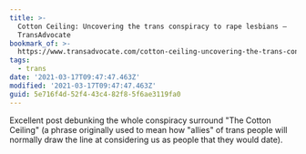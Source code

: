 ```yaml
---
title: >-
  Cotton Ceiling: Uncovering the trans conspiracy to rape lesbians –
  TransAdvocate
bookmark_of: >-
  https://www.transadvocate.com/cotton-ceiling-uncovering-the-trans-conspiracy-to-rape-lesbians_n_10251.htm
tags:
  - trans
date: '2021-03-17T09:47:47.463Z'
modified: '2021-03-17T09:47:47.463Z'
guid: 5e716f4d-52f4-43c4-82f8-5f6ae3119fa0
---
```

Excellent post debunking the whole conspiracy surround "The Cotton Ceiling" (a phrase originally used to mean how "allies" of trans people will normally draw the line at considering us as people that they would date).
